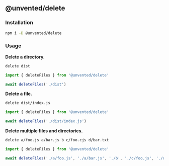 ## @unvented/delete

### Installation

```bash
npm i -D @unvented/delete
```

### Usage

**Delete a directory.**

```bash
delete dist
```

```js
import { deleteFiles } from '@unvented/delete'

await deleteFiles('./dist')
```

**Delete a file.**

```bash
delete dist/index.js
```

```js
import { deleteFiles } from '@unvented/delete'

await deleteFiles('./dist/index.js')
```

**Delete multiple files and directories.**

```bash
delete a/foo.js a/bar.js b c/foo.cjs d/bar.txt
```

```js
import { deleteFiles } from '@unvented/delete'

await deleteFiles('./a/foo.js', './a/bar.js', './b', './c/foo.js', './d/bar.txt')
```
